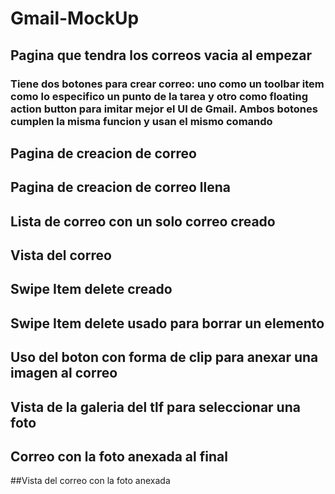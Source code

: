 # Gmail-MockUp

## Pagina que tendra los correos vacia al empezar
### Tiene dos botones para crear correo: uno como un toolbar item como lo especifico un punto de la tarea y otro como floating action button para imitar mejor el UI de Gmail. Ambos botones cumplen la misma funcion y usan el mismo comando

## Pagina de creacion de correo

## Pagina de creacion de correo llena

## Lista de correo con un solo correo creado

## Vista del correo

## Swipe Item delete creado

## Swipe Item delete usado para borrar un elemento

## Uso del boton con forma de clip para anexar una imagen al correo

## Vista de la galeria del tlf para seleccionar una foto

## Correo con la foto anexada al final

##Vista del correo con la foto anexada

